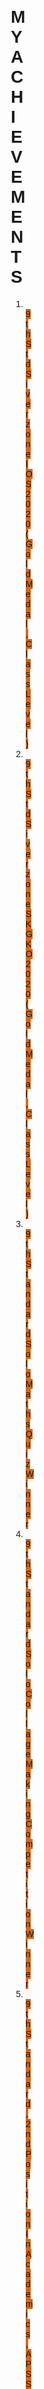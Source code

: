 <!DOCTYPE html>
<html lang="en">
  <head>
    <meta charset="UTF-8" />
    <meta name="viewport" content="width=device-width, initial-scale=1.0" />
    <title>MY ACHIEVEMENTS</title>
  </head>
  <body>
    <style>
      body {
        margin-left: 500px;
        margin-top: 100px;
        margin-right: 500px;
        flex: content;
        justify-content: center;
        align-items: center;
        font-family: "Lucida Sans", "Lucida Sans Regular", "Lucida Grande",
          "Lucida Sans Unicode", Geneva, Verdana, sans-serif;
      }
    </style>
    <h1>MY ACHIEVEMENTS</h1>
    <list>
      <ol>
        <li>
          <img width="450" src="IOS 2020.jpeg" alt="Olympiad" />
          <label for="Olympiad" style="background-color: chocolate"
            >9th Std Siverzone IOS 2020 (Gold Medal, Class Level)</label
          >
        </li>
        <li>
          <img width="450" src="SKGKO 2020.jpeg" alt="Olympiad" />
          <label for="Olympiad" style="background-color: chocolate"
            >9th Std Siverzone SKGKO 2020 (Gold Medal, Class Level)</label
          >
        </li>
        <li>
          <img width="450" src="Maths Quiz 2020.jpeg" alt="acad" />
          <label for="acad" style="background-color: chocolate"
            >9th Standard Solo Maths Quiz Winner</label
          >
        </li>
        <li>
          <img width="450" src="Collage 2020.jpeg" alt="acad" />
          <label for="acad" style="background-color: chocolate"
            >9th Standard Solo Collage Making Competition Winner
          </label>
        </li>
        <li>
          <img width="450" src="Acad 2020.jpeg" alt="acad" />
          <label for="acad" style="background-color: chocolate"
            >9th Standard, 2nd Position In Academics, APS Sukna (93.20%)
          </label>
        </li>
        <li>
          <img width="450" src="TKD 2021.jpeg" alt="acad" />
          <label for="acad" style="background-color: chocolate"
            >National Level Taekwon-Do E-Championship (2021) 2nd Position
          </label>
        </li>
        <li>
          <img width="450" src="NSTSE.jpeg" alt="acad" />
          <label for="acad" style="background-color: chocolate"
            >11th Standard, NSTSE, National Level Science Talent Search
            Examination, 1st Position (Class Level)
          </label>
        </li>
        <li>
          <img width="450" src="Acad 2023.jpeg" alt="acad" />
          <label for="acad" style="background-color: chocolate"
            >11th Standard, 2nd Position In Academics (PCM), APS Devlali</label
          >
        </li>
        <li>
          <img
            width="450"
            src="WhatsApp Image 2024-08-03 at 21.22.32_5eff4c68.jpg"
            alt="acad"
          />
          <label for="acad" style="background-color: chocolate"
            >12th Standard, Appointment as the Editorial Board Member</label
          >
        </li>
        <li>
          <img
            width="450"
            src="WhatsApp Image 2024-08-02 at 20.11.16_62bbf568.jpg"
            alt="acad"
          />
          <label for="acad" style="background-color: chocolate"
            >12th Standard, SOF National Science Olympiad, 1st Position (Class
            Level)</label
          >
        </li>
        <li>
          <img
            width="450"
            src="WhatsApp Image 2024-08-02 at 20.11.17_05888db3.jpg"
            alt="acad"
          />
          <label for="acad" style="background-color: chocolate"
            >12th Standard, SOF International Mathematics Olympiad, 2nd Position
            (Class Level)</label
          >
        </li>
        <li>
          <img
            width="450"
            src="WhatsApp Image 2024-08-25 at 09.15.09_c6fdd3f6.jpg"
            alt="acad"
          />
          <label for="acad" style="background-color: chocolate"
            >All FE Debate 2nd Position</label
          >
        </li>
      </ol>
    </list>
  </body>
</html>
